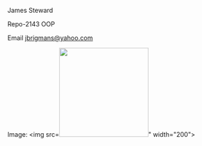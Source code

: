 James Steward

Repo-2143 OOP

Email jbrigmans@yahoo.com

Image: <img src=<img src="https://imgbox.com/2QuVT9Xr" width="200">" width="200">
 


